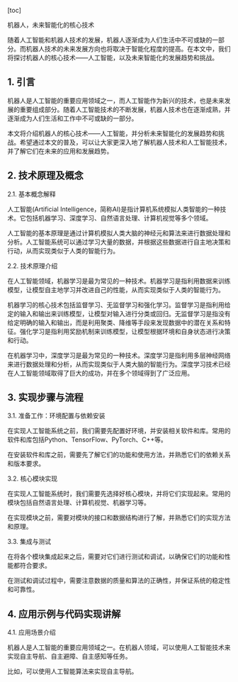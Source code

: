 
[toc]                    
                
                
机器人，未来智能化的核心技术

随着人工智能和机器人技术的发展，机器人逐渐成为人们生活中不可或缺的一部分。而机器人技术的未来发展方向也将取决于智能化程度的提高。在本文中，我们将探讨机器人的核心技术——人工智能，以及未来智能化的发展趋势和挑战。

## 1. 引言

机器人是人工智能的重要应用领域之一，而人工智能作为新兴的技术，也是未来发展的重要组成部分。随着人工智能技术的不断发展，机器人技术也在逐渐成熟，并逐渐成为人们生活和工作中不可或缺的一部分。

本文将介绍机器人的核心技术——人工智能，并分析未来智能化的发展趋势和挑战。希望通过本文的普及，可以让大家更深入地了解机器人技术和人工智能技术，并了解它们在未来的应用和发展趋势。

## 2. 技术原理及概念

2.1. 基本概念解释

人工智能(Artificial Intelligence，简称AI)是指计算机系统模拟人类智能的一种技术。它包括机器学习、深度学习、自然语言处理、计算机视觉等多个领域。

人工智能的基本原理是通过计算机模拟人类大脑的神经元和算法来进行数据处理和分析。人工智能系统可以通过学习大量的数据，并根据这些数据进行自主地决策和行动，从而实现类似于人类的智能行为。

2.2. 技术原理介绍

在人工智能领域，机器学习是最为常见的一种技术。机器学习是指利用数据来训练模型，让模型自主地学习并改进自己的性能，从而实现类似于人类的智能行为。

机器学习的核心技术包括监督学习、无监督学习和强化学习。监督学习是指利用给定的输入和输出来训练模型，让模型对输入进行分类或回归。无监督学习是指没有给定明确的输入和输出，而是利用聚类、降维等手段来发现数据中的潜在关系和特征。强化学习是指利用奖励机制来训练模型，让模型根据环境和自身状态进行决策和行动。

在机器学习中，深度学习是最为常见的一种技术。深度学习是指利用多层神经网络来进行数据处理和分析，从而实现类似于人类大脑的智能行为。深度学习技术已经在人工智能领域取得了巨大的成功，并在多个领域得到了广泛应用。

## 3. 实现步骤与流程

3.1. 准备工作：环境配置与依赖安装

在实现人工智能系统之前，我们需要先配置好环境，并安装相关软件和库。常用的软件和库包括Python、TensorFlow、PyTorch、C++等。

在安装软件和库之前，需要先了解它们的功能和使用方法，并熟悉它们的依赖关系和版本要求。

3.2. 核心模块实现

在实现人工智能系统时，我们需要先选择好核心模块，并将它们实现起来。常用的模块包括自然语言处理、计算机视觉、机器学习等。

在实现模块之前，需要对模块的接口和数据结构进行了解，并熟悉它们的实现方法和原理。

3.3. 集成与测试

在将各个模块集成起来之后，需要对它们进行测试和调试，以确保它们的功能和性能都符合要求。

在测试和调试过程中，需要注意数据的质量和算法的正确性，并保证系统的稳定性和可靠性。

## 4. 应用示例与代码实现讲解

4.1. 应用场景介绍

机器人是人工智能的重要应用领域之一。在机器人领域，可以使用人工智能技术来实现自主导航、自主避障、自主感知等任务。

比如，可以使用人工智能算法来实现自主导航。

